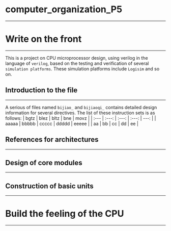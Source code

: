 # computer_organization_P5
---
# Write on the front
---
This is a project on CPU microprocessor design, using verilog in the language of `verilog`, based on the testing and verification of several `simulation platforms`. These simulation platforms include `Logisim` and so on.

## Introduction to the file
---
A serious of files named `bijiao_` and `bijiaoqi_` contains detailed design information for several directives. The list of these instruction sets is as follows:
| bgtz | blez | bltz | bne | movz |
| :--- | :---: | :---: | :---: | ---: |
| aaaaa | bbbbb | ccccc | ddddd | eeeee |
| aa | bb | cc | dd | ee |

## References for architectures
---

## Design of core modules
---

## Construction of basic units
---

# Build the feeling of the CPU
---
